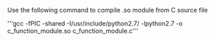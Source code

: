 Use the following command to compile .so module from C source file

'''gcc -fPIC -shared -I/usr/include/python2.7/ -lpython2.7 -o c_function_module.so c_function_module.c'''